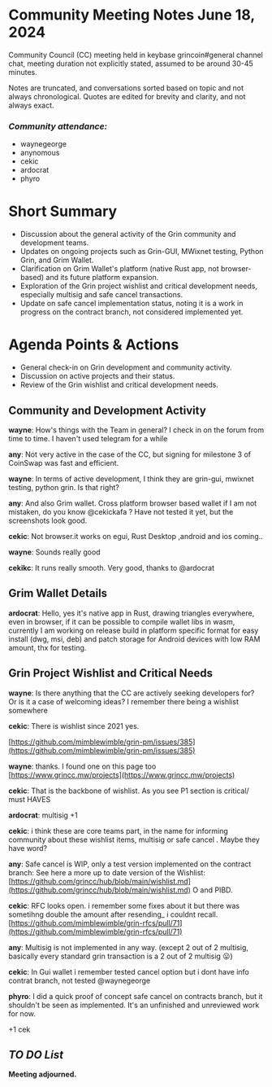 # Community Meeting Notes June 18, 2024

Community Council (CC) meeting held in keybase grincoin#general channel chat, meeting duration not explicitly stated, assumed to be around 30-45 minutes.

Notes are truncated, and conversations sorted based on topic and not always chronological. Quotes are edited for brevity and clarity, and not always exact.

### _Community attendance:_

* waynegeorge
* anynomous
* cekic
* ardocrat
* phyro

# Short Summary

-   Discussion about the general activity of the Grin community and development teams.
-   Updates on ongoing projects such as Grin-GUI, MWixnet testing, Python Grin, and Grim Wallet.
-   Clarification on Grim Wallet's platform (native Rust app, not browser-based) and its future platform expansion.
-   Exploration of the Grin project wishlist and critical development needs, especially multisig and safe cancel transactions.
-  Update on safe cancel implementation status, noting it is a work in progress on the contract branch, not considered implemented yet.

# Agenda Points & Actions

*   General check-in on Grin development and community activity.
*   Discussion on active projects and their status.
*   Review of the Grin wishlist and critical development needs.

## Community and Development Activity

__wayne__: How's things with the Team in general?
I check in on the forum from time to time. I haven't used telegram for a while

__any__: Not very active in the case of the CC, but signing for milestone 3 of CoinSwap was fast and efficient.

__wayne__: In terms of active development, I think they are grin-gui, mwixnet testing, python grin. Is that right?

__any__: And also Grim wallet. Cross platform browser based wallet if I am not mistaken, do you know @cekickafa ?
Have not tested it yet, but the screenshots look good.

__cekic__: Not browser.it works on egui, Rust
Desktop ,android and ios coming..

__wayne__: Sounds really good

__cekikc__: It runs really smooth. Very good, thanks to @ardocrat

## Grim Wallet Details

__ardocrat__: Hello, yes it's native app in Rust, drawing triangles everywhere, even in browser, if it can be possible to compile wallet libs in wasm, currently I am working on release build in platform specific format for easy install (dwg, msi, deb) and patch storage for Android devices with low RAM amount, thx for testing.

## Grin Project Wishlist and Critical Needs

__wayne__: Is there anything that the CC are actively seeking developers for? Or is it a case of welcoming ideas? I remember there being a wishlist somewhere

__cekic__: There is wishlist since 2021 yes.

[https://github.com/mimblewimble/grin-pm/issues/385](https://github.com/mimblewimble/grin-pm/issues/385)

__wayne__: thanks. I found one on this page too [https://www.grincc.mw/projects](https://www.grincc.mw/projects)

__cekic__: That is the backbone of wishlist. As you see P1 section is critical/ must HAVES

__ardocrat__: multisig +1

__cekic__: i think these are core teams part, in the name for informing community about these wishlist items, multisig or safe cancel . Maybe they have word?

__any__: Safe cancel is WIP, only a test version implemented on the contract branch: See here a more up to date version of the Wishlist:
[https://github.com/grincc/hub/blob/main/wishlist.md](https://github.com/grincc/hub/blob/main/wishlist.md)
O and PIBD.

__cekic__: RFC looks open. i remember some fixes about it but there was sometihng double the amount after resending_ i couldnt recall.
[https://github.com/mimblewimble/grin-rfcs/pull/71](https://github.com/mimblewimble/grin-rfcs/pull/71)

__any__: Multisig is not implemented in any way.
(except 2 out of 2 multisig, basically every standard grin transaction is a 2 out of 2 multisig 😛)

__cekic__: In Gui wallet i remember tested cancel option but i dont have info contrat branch, not tested @waynegeorge

__phyro__: I did a quick proof of concept safe cancel on contracts branch, but it shouldn't be seen as implemented. It's an unfinished and unreviewed work for now.

+1 cek

## *TO DO List*


**Meeting adjourned.**